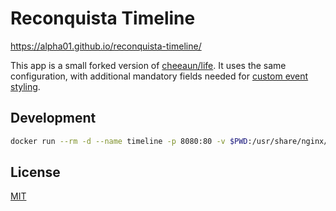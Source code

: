 # Reconquista Timeline

https://alpha01.github.io/reconquista-timeline/

This app is a small forked version of [cheeaun/life](https://github.com/cheeaun/life). It uses the same configuration, with additional mandatory fields needed for [custom event styling](./timeline.css).


Development
-----------

```bash
docker run --rm -d --name timeline -p 8080:80 -v $PWD:/usr/share/nginx/html nginx:1.21.6-alpine
```

License
-------

[MIT](http://cheeaun.mit-license.org/)
